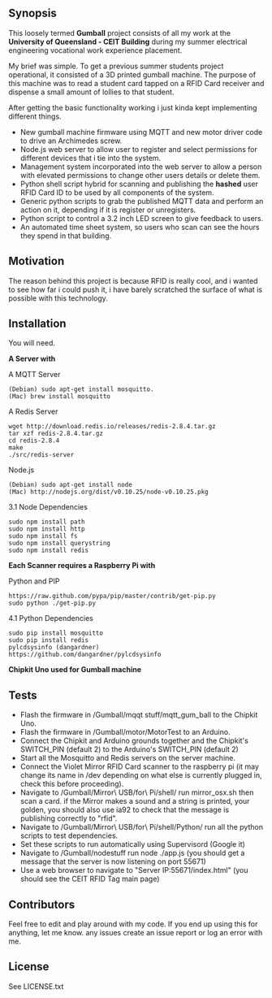 ## Synopsis

This loosely termed **Gumball** project consists of all my work at the **University of Queensland - CEIT Building** during my summer electrical engineering vocational work experience placement.

My brief was simple. To get a previous summer students project operational, it consisted of a 3D printed gumball machine. The purpose of this machine was to read a student card tapped on a RFID Card receiver and dispense a small amount of lollies to that student.

After getting the basic functionality working i just kinda kept implementing different things.

- New gumball machine firmware using MQTT and new motor driver code to drive an Archimedes screw.
- Node.js web server to allow user to register and select permissions for different devices that i tie into the system.
- Management system incorporated into the web server to allow a person with elevated permissions to change other users details or delete them.
- Python shell script hybrid for scanning and publishing the **hashed** user RFID Card ID to be used by all components of the system.
- Generic python scripts to grab the published MQTT data and perform an action on it, depending if it is register or unregisters.
- Python script to control a 3.2 inch LED screen to give feedback to users.
- An automated time sheet system, so users who scan can see the hours they spend in that building.

## Motivation

The reason behind this project is because RFID is really cool, and i wanted to see how far i could push it, i have barely scratched the surface of what is possible with this technology. 

## Installation

You will need.

**A Server with**

A MQTT Server
```
(Debian) sudo apt-get install mosquitto.
(Mac) brew install mosquitto
```

A Redis Server
```
wget http://download.redis.io/releases/redis-2.8.4.tar.gz
tar xzf redis-2.8.4.tar.gz
cd redis-2.8.4
make
./src/redis-server
```

Node.js
```
(Debian) sudo apt-get install node
(Mac) http://nodejs.org/dist/v0.10.25/node-v0.10.25.pkg
```

3.1 Node Dependencies
```
sudo npm install path
sudo npm install http
sudo npm install fs
sudo npm install querystring
sudo npm install redis
```

**Each Scanner requires a Raspberry Pi with**

Python and PIP
```
https://raw.github.com/pypa/pip/master/contrib/get-pip.py
sudo python ./get-pip.py
```

4.1 Python Dependencies
```
sudo pip install mosquitto
sudo pip install redis
pylcdsysinfo (dangardner)
https://github.com/dangardner/pylcdsysinfo
```

**Chipkit Uno used for Gumball machine**

## Tests

- Flash the firmware in /Gumball/mqqt stuff/mqtt_gum_ball to the Chipkit Uno.
- Flash the firmware in /Gumball/motor/MotorTest to an Arduino.
- Connect the Chipkit and Arduino grounds together and the Chipkit's SWITCH_PIN (default 2) to the Arduino's SWITCH_PIN (default 2) 
- Start all the Mosquitto and Redis servers on the server machine.
- Connect the Violet Mirror RFID Card scanner to the raspberry pi (it may change its name in /dev depending on what else is currently plugged in, check this before proceeding).
- Navigate to /Gumball/Mirror\ USB/for\ Pi/shell/ run mirror_osx.sh then scan a card. if the Mirror makes a sound and a string is printed, your golden, you should also use ia92 to check that the message is publishing correctly to "rfid".
- Navigate to /Gumball/Mirror\ USB/for\ Pi/shell/Python/ run all the python scripts to test dependencies.
- Set these scripts to run automatically using Supervisord (Google it)
- Navigate to /Gumball/nodestuff run node ./app.js (you should get a message that the server is now listening on port 55671)
- Use a web browser to navigate to "Server IP:55671/index.html" (you should see the CEIT RFID Tag main page)

## Contributors

Feel free to edit and play around with my code. If you end up using this for anything, let me know. any issues create an issue report or log an error with me.

## License

See LICENSE.txt